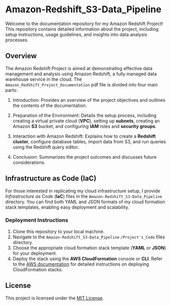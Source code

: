 # Amazon-Redshift_S3-Data_Pipeline

Welcome to the documentation repository for my Amazon Redshift Project! This repository contains detailed information about the project, including setup instructions, usage guidelines, and insights into data analysis processes.

## Overview

The Amazon Redshift Project is aimed at demonstrating effective data management and analysis using Amazon Redshift, a fully managed data warehouse service in the cloud. The `Amazon_RedShift_Project_Documentation` pdf file is divided into four main parts:

1. Introduction: Provides an overview of the project objectives and outlines the contents of the documentation.
   
2. Preparation of the Environment: Details the setup process, including creating a virtual private cloud (**VPC**), setting up **subnets**, creating an Amazon **S3** bucket, and configuring **IAM** roles and **security groups**.

3. Interaction with Amazon Redshift: Explains how to create a **Redshift cluster**, configure database tables, import data from S3, and run queries using the Redshift query editor.

4. Conclusion: Summarizes the project outcomes and discusses future considerations.

## Infrastructure as Code (IaC)

For those interested in replicating my cloud infrastructure setup, I provide *Infrastructure as Code* (**IaC**) files in the `Amazon-Redshift_S3-Data_Pipeline` directory. You can find both YAML and JSON formats of my cloud formation stack templates, enabling easy deployment and scalability.

### Deployment Instructions

1. Clone this repository to your local machine.
2. Navigate to the `Amazon-Redshift_S3-Data_Pipeline` `/Project's_Code` files directory.
3. Choose the appropriate cloud formation stack template (**YAML** or **JSON**) for your deployment.
4. Deploy the stack using the **AWS CloudFormation** console or **CLI**. Refer to the [AWS documentation](https://docs.aws.amazon.com/whitepapers/latest/overview-deployment-options/aws-cloudformation.html) for detailed instructions on deploying CloudFormation stacks.

## License

This project is licensed under the [MIT License](LICENSE).

